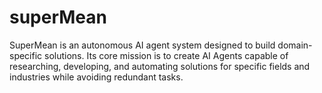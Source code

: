 # superMean
SuperMean is an autonomous AI agent system designed to build domain-specific solutions. Its core mission is to create AI Agents capable of researching, developing, and automating solutions for specific fields and industries while avoiding redundant tasks.
